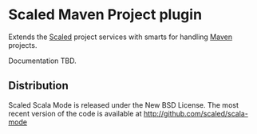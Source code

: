 # Scaled Maven Project plugin

Extends the [Scaled] project services with smarts for handling [Maven] projects.

Documentation TBD.

## Distribution

Scaled Scala Mode is released under the New BSD License. The most recent version of the code is
available at http://github.com/scaled/scala-mode

[Scaled]: https://github.com/scaled/scaled
[Maven]: http://maven.apache.org/
